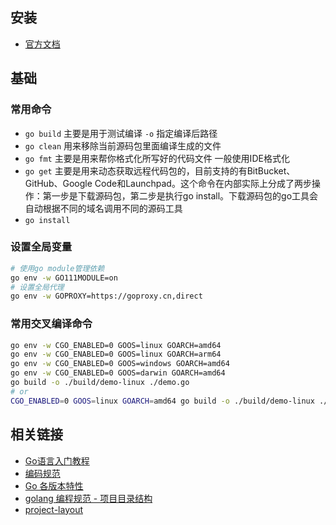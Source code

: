 ## 安装

- [官方文档](https://go.dev/doc/install)

## 基础

### 常用命令

- `go build` 主要是用于测试编译 `-o` 指定编译后路径
- `go clean` 用来移除当前源码包里面编译生成的文件
- `go fmt`  主要是用来帮你格式化所写好的代码文件 一般使用IDE格式化
- `go get` 主要是用来动态获取远程代码包的，目前支持的有BitBucket、GitHub、Google Code和Launchpad。这个命令在内部实际上分成了两步操作：第一步是下载源码包，第二步是执行go install。下载源码包的go工具会自动根据不同的域名调用不同的源码工具
- `go install`
### 设置全局变量

```bash
# 使用go module管理依赖
go env -w GO111MODULE=on
# 设置全局代理
go env -w GOPROXY=https://goproxy.cn,direct
```

### 常用交叉编译命令

```bash
go env -w CGO_ENABLED=0 GOOS=linux GOARCH=amd64
go env -w CGO_ENABLED=0 GOOS=linux GOARCH=arm64
go env -w CGO_ENABLED=0 GOOS=windows GOARCH=amd64
go env -w CGO_ENABLED=0 GOOS=darwin GOARCH=amd64
go build -o ./build/demo-linux ./demo.go 
# or
CGO_ENABLED=0 GOOS=linux GOARCH=amd64 go build -o ./build/demo-linux ./demo.go 
```
## 相关链接

- [Go语言入门教程](https://c.biancheng.net/golang/)
- [编码规范](https://github.com/xxjwxc/uber_go_guide_cn)
- [Go 各版本特性](https://github.com/guyan0319/golang_development_notes/blob/master/zh/1.6.md)
- [golang 编程规范 - 项目目录结构](https://makeoptim.com/golang/standards/project-layout/)
- [project-layout](https://github.com/golang-standards/project-layout/blob/master/README_zh.md)